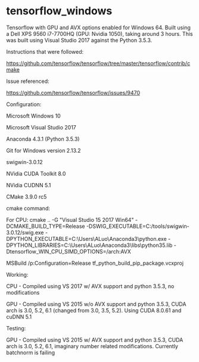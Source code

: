 # tensorflow_windows
Tensorflow with GPU and AVX options enabled for Windows 64.
Built using a Dell XPS 9560 i7-7700HQ (GPU: Nvidia 1050), taking around 3 hours.
This was built using Visual Studio 2017 against the Python 3.5.3.

Instructions that were followed: 

https://github.com/tensorflow/tensorflow/tree/master/tensorflow/contrib/cmake

Issue referenced: 

https://github.com/tensorflow/tensorflow/issues/9470

Configuration:

Microsoft Windows 10

Microsoft Visual Studio 2017

Anaconda 4.3.1 (Python 3.5.3)

Git for Windows version 2.13.2

swigwin-3.0.12

NVidia CUDA Toolkit 8.0

NVidia CUDNN 5.1

CMake 3.9.0 rc5

cmake command:

For CPU:
cmake .. -G "Visual Studio 15 2017 Win64" -DCMAKE_BUILD_TYPE=Release -DSWIG_EXECUTABLE=C:/tools/swigwin-3.0.12/swig.exe -DPYTHON_EXECUTABLE=C:\Users\ALuo\Anaconda3\python.exe -DPYTHON_LIBRARIES=C:\Users\ALuo\Anaconda3\libs\python35.lib -Dtensorflow_WIN_CPU_SIMD_OPTIONS=/arch:AVX

MSBuild /p:Configuration=Release tf_python_build_pip_package.vcxproj

Working:

  CPU - Compiled using VS 2017 w/ AVX support and python 3.5.3, no modifications
  
  GPU - Compiled using VS 2015 w/o AVX support and python 3.5.3, CUDA arch is 3.0, 5.2, 6.1 (changed from 3.0, 3.5, 5.2). Using CUDA 8.0.61 and cuDNN 5.1
  
Testing:
  
  GPU - Compiled using VS 2015 w/ AVX support and python 3.5.3, CUDA arch is 3.0, 5.2, 6.1, imaginary number related modifications. Currently batchnorm is failing
